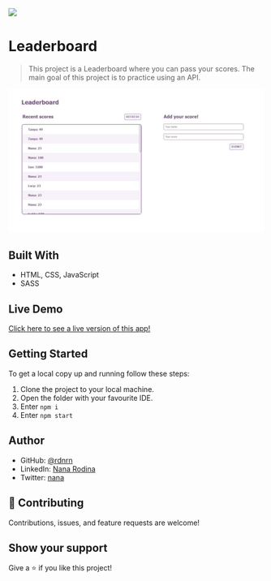 ![](https://img.shields.io/badge/Microverse-blueviolet)

# Leaderboard

> This project is a Leaderboard where you can pass your scores. The main goal of this project is to practice using an API.

<img src="./img/app-screenshot.jpg">


## Built With

- HTML, CSS, JavaScript
- SASS

## Live Demo

[Click here to see a live version of this app!](https://affectionate-kilby-a992c3.netlify.app/)

## Getting Started

To get a local copy up and running follow these steps:

1. Clone the project to your local machine.
2. Open the folder with your favourite IDE.
3. Enter `npm i`
4. Enter `npm start`

## Author

- GitHub: [@rdnrn](https://github.com/rdnrn)
- LinkedIn: [Nana Rodina](https://www.linkedin.com/in/arina-rodina-144612219/?locale=en_US)
- Twitter: [nana](https://twitter.com/rdnrn_nana)

## 🤝 Contributing

Contributions, issues, and feature requests are welcome!

## Show your support

Give a ⭐️ if you like this project!
